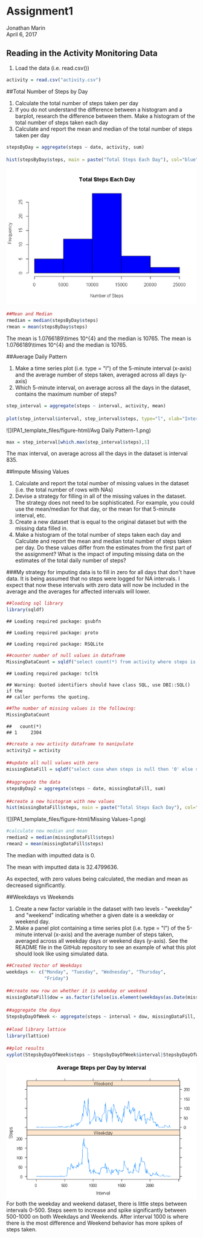 # Assignment1
Jonathan Marin  
April 6, 2017  



## Reading in the Activity Monitoring Data
1. Load the data (i.e. read.csv())


```r
activity = read.csv("activity.csv")
```


##Total Number of Steps by Day

1. Calculate the total number of steps taken per day
2. If you do not understand the difference between a histogram and a barplot, research the difference between them. Make a histogram of the total number of steps taken each day
3. Calculate and report the mean and median of the total number of steps taken per day


```r
stepsByDay = aggregate(steps ~ date, activity, sum)

hist(stepsByDay$steps, main = paste("Total Steps Each Day"), col="blue", xlab= "Number of Steps")
```

![](PA1_template_files/figure-html/TotalStepsPerDay-1.png)<!-- -->

```r
##Mean and Median
rmedian = median(stepsByDay$steps)
rmean = mean(stepsByDay$steps)
```

The mean is 1.0766189\times 10^{4} and the median is 10765. The mean is 1.0766189\times 10^{4} and the median is 10765. 


##Average Daily Pattern

1. Make a time series plot (i.e. type = "l") of the 5-minute interval (x-axis) and the average number of steps taken, averaged across all days (y-axis)
2. Which 5-minute interval, on average across all the days in the dataset, contains the maximum number of steps?



```r
step_interval = aggregate(steps ~ interval, activity, mean)

plot(step_interval$interval, step_interval$steps, type="l", xlab="Interval", ylab= "# of Steps", main = "Average # of Steps per Day by Interval")
```

![](PA1_template_files/figure-html/Avg Daily Pattern-1.png)<!-- -->

```r
max = step_interval[which.max(step_interval$steps),1]
```

The max interval, on average across all the days in the dataset is interval 835.


##Impute Missing Values

1. Calculate and report the total number of missing values in the dataset (i.e. the total number of rows with NAs)
2. Devise a strategy for filling in all of the missing values in the dataset. The strategy does not need to be sophisticated. For example, you could use the mean/median for that day, or the mean for that 5-minute interval, etc.
3. Create a new dataset that is equal to the original dataset but with the missing data filled in.
4. Make a histogram of the total number of steps taken each day and Calculate and report the mean and median total number of steps taken per day. Do these values differ from the estimates from the first part of the assignment? What is the impact of imputing missing data on the estimates of the total daily number of steps?

###My strategy for imputing data is to fill in zero for all days that don't have data.  It is being assumed that no steps were logged for NA intervals. I expect that now these intervals with zero data will now be included in the average and the averages for affected intervals will lower. 



```r
##loading sql library
library(sqldf)
```

```
## Loading required package: gsubfn
```

```
## Loading required package: proto
```

```
## Loading required package: RSQLite
```

```r
##counter number of null values in dataframe
MissingDataCount = sqldf("select count(*) from activity where steps is null")
```

```
## Loading required package: tcltk
```

```
## Warning: Quoted identifiers should have class SQL, use DBI::SQL() if the
## caller performs the quoting.
```

```r
##The number of missing values is the following:
MissingDataCount
```

```
##   count(*)
## 1     2304
```

```r
##create a new activity dataframe to manipulate
activity2 = activity

##update all null values with zero
missingDataFill = sqldf("select case when steps is null then '0' else steps end as steps, date, interval from activity2")

##aggregate the data
stepsByDay2 = aggregate(steps ~ date, missingDataFill, sum)

##create a new histogram with new values
hist(missingDataFill$steps, main = paste("Total Steps Each Day"), col="blue", xlab= "Number of Steps")
```

![](PA1_template_files/figure-html/Missing Values-1.png)<!-- -->

```r
#calculate new median and mean
rmedian2 = median(missingDataFill$steps)
rmean2 = mean(missingDataFill$steps)
```

The median with imputted data is 0. 

The mean with imputted data is 32.4799636.

As expected, with zero values being calculated, the median and mean as decreased significantly. 

##Weekdays vs Weekends
1. Create a new factor variable in the dataset with two levels - "weekday" and "weekend" indicating whether a given date is a weekday or weekend day.
2. Make a panel plot containing a time series plot (i.e. type = "l") of the 5-minute interval (x-axis) and the average number of steps taken, averaged across all weekday days or weekend days (y-axis). See the README file in the GitHub repository to see an example of what this plot should look like using simulated data.



```r
##Created Vector of Weekdays
weekdays <- c("Monday", "Tuesday", "Wednesday", "Thursday", 
              "Friday")

##create new row on whether it is weekday or weekend
missingDataFill$dow = as.factor(ifelse(is.element(weekdays(as.Date(missingDataFill$date)),weekdays), "Weekday", "Weekend"))

##aggregate the daya
StepsbyDayOfWeek <- aggregate(steps ~ interval + dow, missingDataFill, mean)

##load library lattice
library(lattice)

##plot results
xyplot(StepsbyDayOfWeek$steps ~ StepsbyDayOfWeek$interval|StepsbyDayOfWeek$dow, main="Average Steps per Day by Interval",xlab="Interval", ylab="Steps",layout=c(1,2), type="l")
```

![](PA1_template_files/figure-html/unnamed-chunk-1-1.png)<!-- -->
For both the weekday and weekend dataset, there is little steps between intervals 0-500.  Steps seem to increase and spike significantly between 500-1000 on both Weekdays and Weekends.   After interval 1000 is where there is the most difference and Weekend behavior has more spikes of steps taken.  
